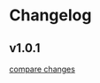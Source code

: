 # Changelog


## v1.0.1

[compare changes](https://github.com/tresko/nuxt-module-feed/compare/v1.0.0...v1.0.1)

